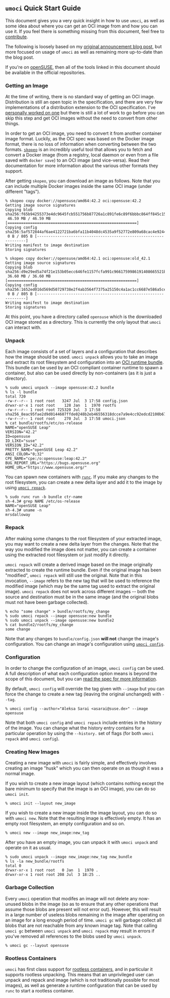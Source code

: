 ## `umoci` Quick Start Guide ##

This document gives you a very quick insight in how to use `umoci`, as well as
some idea about where you can get an OCI image from and how you can use it. If
you feel there is something missing from this document, feel free to
[contribute][contributing.md].

The following is loosely based on my [original announcement blog post][blog],
but more focused on usage of `umoci` as well as remaining more up-to-date than
the blog post.

If you're on [openSUSE][opensuse], then all of the tools linked in this
document should be available in the official repositories.

[contributing.md]: /CONTRIBUTING.md
[blog]: https://www.cyphar.com/blog/post/umoci-new-oci-image-tool
[opensuse]: https://www.opensuse.org/

### Getting an Image ###

At the time of writing, there is no standard way of getting an OCI image.
Distribution is still an open topic in the specification, and there are very
few implementations of a distribution extension to the OCI specification. I've
[personally worked on one][parcel] but there is still a lot of work to go
before you can skip this step and get OCI images without the need to convert
from other things.

In order to get an OCI image, you need to convert it from another container
image format. Luckily, as the OCI spec was based on the Docker image format,
there is no loss of information when converting between the two formats.
[`skopeo`][skopeo] is an incredibly useful tool that allows you to fetch and
convert a Docker image (from a registry, local daemon or even from a file saved
with `docker save`) to an OCI image (and vice-versa). Read their documentation
for more information about the various other formats they support.

After getting `skopeo`, you can download an image as follows. Note that you can
include multiple Docker images inside the same OCI image (under different
"tags").

```
% skopeo copy docker://opensuse/amd64:42.2 oci:opensuse:42.2
Getting image source signatures
Copying blob sha256:f65b94255373e4dc9645fcb551756b87726a1c891fe6c89f6bbbc864ff845c15
 46.59 MB / 46.59 MB [=========================================================]
Copying config sha256:5af572844af6ae4122721ba6bfa11b4048dc4535a9f52772e809a68cac4e9244
 0 B / 805 B [-----------------------------------------------------------------]
Writing manifest to image destination
Storing signatures
```
```
% skopeo copy docker://opensuse/amd64:42.1 oci:opensuse:old_42.1
Getting image source signatures
Copying blob sha256:d9e29ed5a74f21e153b05ecc646fe1157fcfa991c9661759986191408665521b
 36.60 MB / 36.60 MB [=========================================================]
Copying config sha256:1652ed016d569d50729738e2f4ab3564f7375a25150c4a1ac1cc6687e586a5ce
 0 B / 805 B [-----------------------------------------------------------------]
Writing manifest to image destination
Storing signatures
```

At this point, you have a directory called `opensuse` which is the downloaded
OCI image stored as a directory. This is currently the only layout that `umoci`
can interact with.

[parcel]: https://github.com/cyphar/parcel
[skopeo]: https://github.com/projectatomic/skopeo

### Unpack ###

Each image consists of a set of layers and a configuration that describes how
the image should be used. `umoci unpack` allows you to take an image and
extract its root filesystem and configuration into an [OCI runtime
bundle][oci-runtime]. This bundle can be used by an OCI compliant container
runtime to spawn a container, but also can be used directly by non-containers
(as it is just a directory).

[oci-runtime]: https://github.com/opencontainers/runtime-spec

```
% sudo umoci unpack --image opensuse:42.2 bundle
% ls -l bundle
total 720
-rw-r--r-- 1 root root   3247 Jul  3 17:58 config.json
drwxr-xr-x 1 root root    128 Jan  1  1970 rootfs
-rw-r--r-- 1 root root 725320 Jul  3 17:58 sha256_8eac95fae2d9d0144607ffde0248b2eb46556318dcce7a9e4cc92edcd2100b67.mtree
-rw-r--r-- 1 root root    270 Jul  3 17:58 umoci.json
% cat bundle/rootfs/etc/os-release
NAME="openSUSE Leap"
VERSION="42.2"
ID=opensuse
ID_LIKE="suse"
VERSION_ID="42.2"
PRETTY_NAME="openSUSE Leap 42.2"
ANSI_COLOR="0;32"
CPE_NAME="cpe:/o:opensuse:leap:42.2"
BUG_REPORT_URL="https://bugs.opensuse.org"
HOME_URL="https://www.opensuse.org/"
```

You can spawn new containers with [`runc`][runc]. If you make any changes to
the root filesystem, you can create a new delta layer and add it to the image
by using [`umoci repack`](#repack).

[runc]: https://github.com/opencontainers/runc

```
% sudo runc run -b bundle ctr-name
sh-4.3# grep NAME /etc/os-release
NAME="openSUSE Leap"
sh-4.3# uname -n
mrsdalloway
```

### Repack ###

After making some changes to the root filesystem of your extracted image, you
may want to create a new delta layer from the changes. Note that the way you
modified the image does not matter, you can create a container using the
extracted root filesystem or just modify it directly.

`umoci repack` will create a derived image based on the image originally
extracted to create the runtime bundle. Even if the original image
has been "modified", `umoci repack` will still use the original. Note that in
this invocation, `--image` refers to the new tag that will be used to reference
the modified image (which may be the same tag used to extract the original
image). `umoci repack` does not work across different images -- both the source
and destination must be in the same image (and the original blobs must not have
been garbage collected).

```
% echo "some change" > bundle/rootfs/my_change
% sudo umoci repack --image opensuse:new bundle
% sudo umoci unpack --image opensuse:new bundle2
% cat bundle2/rootfs/my_change
some change
```

Note that any changes to `bundle/config.json` **will not** change the image's
configuration. You can change an image's configuration using [`umoci
config`](#configuration).

### Configuration ###

In order to change the configuration of an image, `umoci config` can be used. A
full description of what each configuration option means is beyond the scope of
this document, but you can [read the spec for more
information][image-spec-config].

By default, `umoci config` will override the tag given with `--image` but you
can force the change to create a new tag (leaving the original unchanged) with
`--tag`.

```
% umoci config --author="Aleksa Sarai <asarai@suse.de>" --image opensuse
```

Note that both `umoci config` and `umoci repack` include entries in the history
of the image. You can change what the history entry contains for a particular
operation by using the `--history.` set of flags (for both `umoci repack` and
`umoci config`).

[image-spec-config]: https://github.com/opencontainers/image-spec/blob/v1.0.0-rc4/config.md

### Creating New Images ###

Creating a new image with `umoci` is fairly simple, and effectively involves
creating an image "husk" which you can then operate on as though it was a
normal image.

If you wish to create a new image layout (which contains nothing except the
bare minimum to specify that the image is an OCI image), you can do so `umoci
init`.

```
% umoci init --layout new_image
```

If you wish to create a new image inside the image layout, you can do so with
`umoci new`. Note that the resulting image is effectively empty. It has an
empty root filesystem, an empty configuration and so on.

```
% umoci new --image new_image:new_tag
```

After you have an empty image, you can unpack it with `umoci unpack` and
operate on it as usual.

```
% sudo umoci unpack --image new_image:new_tag new_bundle
% ls -la new_bundle/rootfs
total 0
drwxr-xr-x 1 root root   0 Jan  1  1970 .
drwxr-xr-x 1 root root 208 Jul  3 18:25 ..
```

### Garbage Collection ###

Every `umoci` operation that modifes an image will not delete any now-unused
blobs in the image (so as to ensure that any other operations that assume those
blobs are present will not error out). However, this will result in a large
number of useless blobs remaining in the image after operating on an image for
a long enough period of time. `umoci gc` will garbage collect all blobs that
are not reachable from any known image tag. Note that calling `umoci gc`
between `umoci unpack` and `umoci repack` may result in errors if you've
removed all references to the blobs used by `umoci unpack`.

```
% umoci gc --layout opensuse
```

### Rootless Containers ###

`umoci` has first class support for [rootless containers][rootlesscontaine.rs],
and in particular it supports rootless unpacking. This means that an
unprivileged user can unpack and repack and image (which is not traditionally
possible for most images), as well as generate a runtime configuration that can
be used by `runc` to start a rootless container.

[rootlesscontaine.rs]: https://rootlesscontaine.rs/
